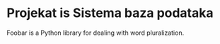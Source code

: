 # Projekat is Sistema baza podataka

Foobar is a Python library for dealing with word pluralization.
